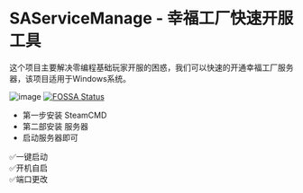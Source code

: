 # SAServiceManage - 幸福工厂快速开服工具
这个项目主要解决零编程基础玩家开服的困惑，我们可以快速的开通幸福工厂服务器，该项目适用于Windows系统。  


![image](https://github.com/xstplan/SAServiceManage/assets/40187282/75fdd17d-e279-4233-baf5-c6ad5092f56d)
[![FOSSA Status](https://app.fossa.com/api/projects/git%2Bgithub.com%2Fxstplan%2FSAServiceManage.svg?type=shield)](https://app.fossa.com/projects/git%2Bgithub.com%2Fxstplan%2FSAServiceManage?ref=badge_shield)
- 第一步安装 SteamCMD
- 第二部安装 服务器
- 启动服务器即可
  
✅一键启动  
✅开机自启  
✅端口更改  

